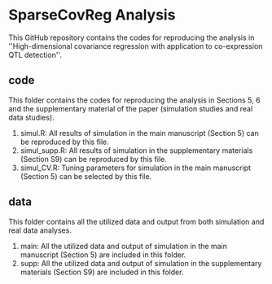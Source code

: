 SparseCovReg Analysis
================

This GitHub repository contains the codes for reproducing the analysis in ''High-dimensional covariance regression with application to co-expression QTL detection''.

## code

This folder contains the codes for reproducing the analysis in Sections 5, 6 and the supplementary material of the paper (simulation studies and real data studies).

1.  simul.R: All results of simulation in the main manuscript (Section 5) can be reproduced by this file.
2.  simul_supp.R: All results of simulation in the supplementary materials (Section S9) can be reproduced by this file.
3.  simul_CV.R: Tuning parameters for simulation in the main manuscript (Section 5) can be selected by this file.

## data

This folder contains all the utilized data and output from both simulation and real data analyses.

1.  main: All the utilized data and output of simulation in the main manuscript (Section 5) are included in this folder.
2.  supp: All the utilized data and output of simulation in the supplementary materials (Section S9) are included in this folder.



